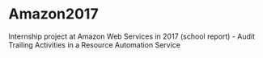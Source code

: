 # Amazon2017
Internship project at Amazon Web Services in 2017 (school report) - Audit Trailing Activities in a Resource Automation Service 
